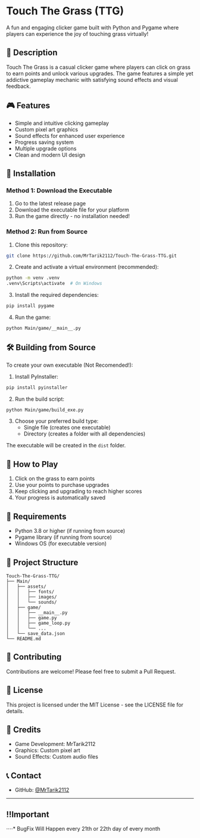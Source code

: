 # Touch The Grass (TTG)

A fun and engaging clicker game built with Python and Pygame where players can experience the joy of touching grass virtually!

## 📝 Description

Touch The Grass is a casual clicker game where players can click on grass to earn points and unlock various upgrades. The game features a simple yet addictive gameplay mechanic with satisfying sound effects and visual feedback.

## 🎮 Features

- Simple and intuitive clicking gameplay
- Custom pixel art graphics
- Sound effects for enhanced user experience
- Progress saving system
- Multiple upgrade options
- Clean and modern UI design

## 🚀 Installation

### Method 1: Download the Executable
1. Go to the latest release page
2. Download the executable file for your platform
3. Run the game directly - no installation needed!

### Method 2: Run from Source
1. Clone this repository:
```bash
git clone https://github.com/MrTarik2112/Touch-The-Grass-TTG.git
```

2. Create and activate a virtual environment (recommended):
```bash
python -m venv .venv
.venv\Scripts\activate  # On Windows
```

3. Install the required dependencies:
```bash
pip install pygame
```

4. Run the game:
```bash
python Main/game/__main__.py
```

## 🛠️ Building from Source

To create your own executable (Not Recomended!):

1. Install PyInstaller:
```bash
pip install pyinstaller
```

2. Run the build script:
```bash
python Main/game/build_exe.py
```

3. Choose your preferred build type:
   - Single file (creates one executable)
   - Directory (creates a folder with all dependencies)

The executable will be created in the `dist` folder.

## 🎯 How to Play

1. Click on the grass to earn points
2. Use your points to purchase upgrades
3. Keep clicking and upgrading to reach higher scores
4. Your progress is automatically saved

## 🔧 Requirements

- Python 3.8 or higher (if running from source)
- Pygame library (if running from source)
- Windows OS (for executable version)

## 📁 Project Structure

```
Touch-The-Grass-TTG/
├── Main/
│   ├── assets/
│   │   ├── fonts/
│   │   ├── images/
│   │   └── sounds/
│   ├── game/
│   │   ├── __main__.py
│   │   ├── game.py
│   │   ├── game_loop.py
│   │   └── ...
│   └── save_data.json
└── README.md
```

## 🤝 Contributing

Contributions are welcome! Please feel free to submit a Pull Request.

## 📄 License

This project is licensed under the MIT License - see the LICENSE file for details.

## 👥 Credits

- Game Development: MrTarik2112
- Graphics: Custom pixel art
- Sound Effects: Custom audio files

## 📞 Contact

- GitHub: [@MrTarik2112](https://github.com/MrTarik2112)

---

## ‼️Important

 
⋅⋅⋅⋅* BugFix Will Happen every 21th or 22th day of every month

